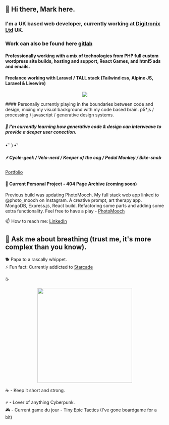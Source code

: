 
## 👋 Hi there, Mark here.
  
### I'm a UK based web developer, currently working at [Digitronix Ltd](https://www.digitronix.co.uk) UK. 
### Work can also be found here [gitlab](https://gitlab.com/mark.i)
#### Professionally working with a mix of technologies from PHP full custom wordpress site builds, hosting and support, React Games, and html5 ads and emails.
#### Freelance working with Laravel / TALL stack (Tailwind css, Alpine JS, Laravel & Livewire)
<p align="center">
<img src="https://laravel.com/img/logomark.min.svg">
</p>
#### Personally currently playing in the boundaries between code and design, mixing my visual background with my code based brain. p5*js / processing / javascript / generative design systems.

##### 🌱 I’m currently learning how generative code & design can interweave to provide a deeper user conection.
•͡˘㇁•͡˘


##### ⚡ Cycle-geek / Velo-nerd / Keeper of the cog / Pedal Monkey / Bike-snob

[Portfolio](https://m-ivkovic-dev-portfolio.onrender.com/)

#### 🔭 Current Personal Project - 404 Page Archive (coming soon)

Previous build was updating PhotoMooch. My full stack web app linked to @photo_mooch on Instagram. A creative prompt, art therapy app. MongoDB, Express.js, React build. Refactoring some parts and adding some extra functionality. 
Feel free to have a play - <a href="https://photomooch.onrender.com/">PhotoMooch</a>

📫 How to reach me: [LinkedIn](https://www.linkedin.com/in/mark-ivkovic-68822474/)

## 💬 Ask me about breathing (trust me, it's more complex than you know).

🐕 Papa to a rascally whippet. </br>
⚡ Fun fact: Currently addicted to [Starcade](https://www.youtube.com/@starcade6611)

☕️
<p align="center">
  <img src="https://source.unsplash.com/random/900×700/?coffee" height="300px">
</p>

☕️ - Keep it short and strong.</br>

⚡ - Lover of anything Cyberpunk.</br>
🎮 - Current game du jour - Tiny Epic Tactics (I've gone boardgame for a bit)


<!--
**whippet-code/whippet-code** is a ✨ _special_ ✨ repository because its `README.md` (this file) appears on your GitHub profile.

Here are some ideas to get you started:

- 🔭 I’m currently working on ...
- 🌱 I’m currently learning ...
- 👯 I’m looking to collaborate on ...
- 🤔 I’m looking for help with ...
- 💬 Ask me about ...
- 📫 How to reach me: ...
- 😄 Pronouns: ...
- ⚡ Fun fact: ...
-->

